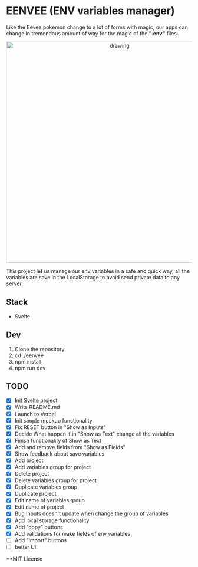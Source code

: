 # EENVEE (ENV variables manager)

Like the Eevee pokemon change to a lot of forms with magic, our apps can change in tremendous amount of way for the magic of the **".env"** files.

<p align="center">
    <img src="https://gamingintel.com/wp-content/uploads/2022/04/Pokemon-GO-All-Eevee-Names-Guide-How-to-Get-Every-Evolution.jpg" alt="drawing" width="600"/>    
</p>

This project let us manage our env variables in a safe and quick way, all the variables are save in the LocalStorage to avoid send private data to any server.

## Stack

- Svelte

## Dev

1. Clone the repository
1. cd ./eenvee
1. npm install
1. npm run dev

## TODO

- [x] Init Svelte project
- [x] Write README.md
- [x] Launch to Vercel
- [x] Init simple mockup functionality
- [x] Fix RESET button in "Show as Inputs"
- [x] Decide What happen if in "Show as Text" change all the variables
- [x] Finish functionality of Show as Text
- [x] Add and remove fields from "Show as Fields"
- [x] Show feedback about save variables
- [x] Add project
- [x] Add variables group for project
- [x] Delete project
- [x] Delete variables group for project
- [x] Duplicate variables group
- [x] Duplicate project
- [x] Edit name of variables group
- [x] Edit name of project
- [x] Bug Inputs doesn't update when change the group of variables
- [x] Add local storage functionality
- [x] Add "copy" buttons
- [x] Add validations for make fields of env variables
- [ ] Add "import" buttons
- [ ] better UI

\*\*MIT License
